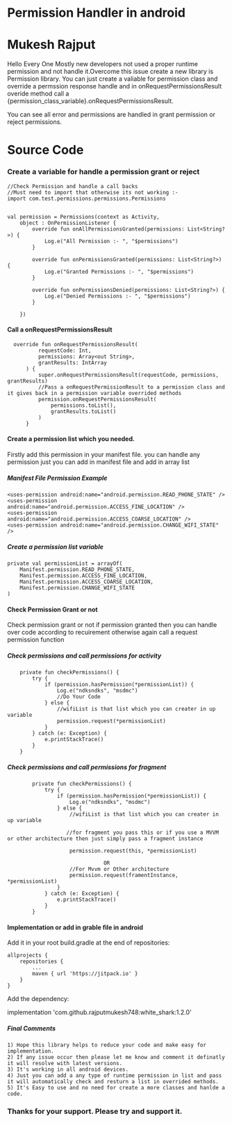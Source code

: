 # Permission Handler in android
# Mukesh Rajput

Hello Every One
Mostly new developers not used a proper runtime permission and not handle it.Overcome this issue create a new library is Permission library.
You can just create a valiable for permission class and override a permssion response handle and in onRequestPermissionsResult overide method call a {permission_class_variable}.onRequestPermissionsResult.

You can see all error and permissions are handled in grant permission or reject permissions.
<b><h1>Source Code</h1></b>
<b><h3>Create a variable for handle a permission grant or reject</h3></b>


    //Check Permission and handle a call backs
    //Must need to import that otherwise its not working :-  
    import com.test.permissions.permissions.Permissions
    
    
    val permission = Permissions(context as Activity,
        object : OnPermissionListener {
            override fun onAllPermissionsGranted(permissions: List<String?>) {
                Log.e("All Permission :- ", "$permissions")
            }

            override fun onPermissionsGranted(permissions: List<String?>) {
                Log.e("Granted Permissions :- ", "$permissions")
            }

            override fun onPermissionsDenied(permissions: List<String?>) {
                Log.e("Denied Permissions :- ", "$permissions")
            }

        })




<b><h4>Call a onRequestPermissionsResult</h4></b>

      override fun onRequestPermissionsResult(
              requestCode: Int,
              permissions: Array<out String>,
              grantResults: IntArray
          ) {
              super.onRequestPermissionsResult(requestCode, permissions, grantResults)
              //Pass a onRequestPermissionResult to a permission class and it gives back in a permission variable overrided methods
              permission.onRequestPermissionsResult(
                  permissions.toList(),
                  grantResults.toList()
              )
          }


<b><h4>Create a permission list which you needed.</h4></b>
<p>Firstly add this permission in your manifest file. you can handle any permission just you can add in manifest file and add in array list</p>

<h5>Manifest File Permission Example</h5>

    <uses-permission android:name="android.permission.READ_PHONE_STATE" />
    <uses-permission android:name="android.permission.ACCESS_FINE_LOCATION" />
    <uses-permission android:name="android.permission.ACCESS_COARSE_LOCATION" />
    <uses-permission android:name="android.permission.CHANGE_WIFI_STATE" />


<h5>Create a permission list variable</h5>

    private val permissionList = arrayOf(
        Manifest.permission.READ_PHONE_STATE,
        Manifest.permission.ACCESS_FINE_LOCATION,
        Manifest.permission.ACCESS_COARSE_LOCATION,
        Manifest.permission.CHANGE_WIFI_STATE
    )



<b><h4>Check Permission Grant or not</h4></b>
<p>Check permission grant or not if permission granted then you can handle over code according to recuirement otherwise again call a request permission function</p>
   
   <h5>Check permissions and call permissions for activity</h5>
   
        private fun checkPermissions() {
            try {
                if (permission.hasPermission(*permissionList)) {
                    Log.e("ndksndks", "msdmc")
                    //Do Your Code
                } else {
                    //wifiList is that list which you can creater in up variable
                    permission.request(*permissionList)
                }
            } catch (e: Exception) {
                e.printStackTrace()
            }
        }
        
        
<h5>Check permissions and call permissions for fragment</h5>
            
            private fun checkPermissions() {
                try {
                    if (permission.hasPermission(*permissionList)) {
                        Log.e("ndksndks", "msdmc")
                    } else {
                        //wifiList is that list which you can creater in up variable
                        
                       //for fragment you pass this or if you use a MVVM or other architecture then just simply pass a fragment instance 
                   
                        permission.request(this, *permissionList)
                                   
                                   OR
                        //For Mvvm or Other architecture
                        permission.request(framentInstance, *permissionList)
                    }
                } catch (e: Exception) {
                    e.printStackTrace()
                }
            }
        
        
        
<h4>Implementation or add in grable file in android</h4>
<p>Add it in your root build.gradle at the end of repositories:</p>

	allprojects {
		repositories {
			...
			maven { url 'https://jitpack.io' }
		}
	}
  
  
 
<p>Add the dependency:</p>

implementation 'com.github.rajputmukesh748:white_shark:1.2.0'



<h5>Final Comments</h5>
    
    1) Hope this library helps to reduce your code and make easy for implementation.
    2) If any issue occur then please let me know and comment it definatly it will resolve with latest versions. 
    3) It's working in all android devices.
    4) Just you can add a any type of runtime permission in list and pass it will automatically check and resturn a list in overrided methods.
    5) It's Easy to use and no need for create a more classes and hanlde a code.
    
    
<b><h3>Thanks for your support. Please try and support it.</h3></b>

